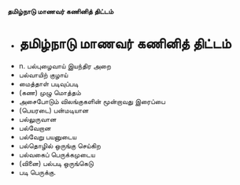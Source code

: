 **தமிழ்நாடு மாணவர் கணினித் திட்டம்**
- # தமிழ்நாடு மாணவர் கணினித் திட்டம்
- n. பல்புழைவாய் இயந்திர அறை
- பல்வாயிற் குழாய்
- மைத்தாள் படிவுப்படி
- (கண) முழு மொத்தம்
- அசைபோடும் விலங்குகளின் மூன்றாவது இரைப்பை
- (பெயரடை) பன்மடியான
- பல்லுருவான
- பல்வேறான
- பல்வேறு பயனுடைய
- பல்தொழில் ஒருங்கு செய்கிற
- பல்வகைப் பெருக்கமுடைய
- (வினை) பல்படி ஒருங்கெடு
- படி பெருக்கு.

